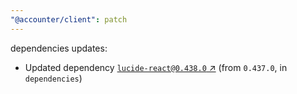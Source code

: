 ```yaml
---
"@accounter/client": patch
---
```

dependencies updates:
  - Updated dependency [`lucide-react@0.438.0` ↗︎](https://www.npmjs.com/package/lucide-react/v/0.438.0) (from `0.437.0`, in `dependencies`)
